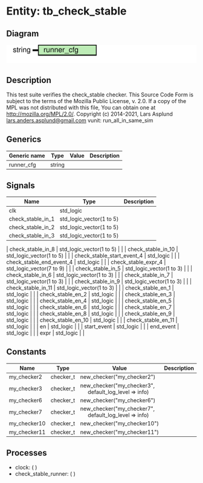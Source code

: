 # Entity: tb_check_stable

## Diagram

![Diagram](tb_check_stable.svg "Diagram")
## Description

This test suite verifies the check_stable checker.
This Source Code Form is subject to the terms of the Mozilla Public
License, v. 2.0. If a copy of the MPL was not distributed with this file,
You can obtain one at http://mozilla.org/MPL/2.0/.
Copyright (c) 2014-2021, Lars Asplund lars.anders.asplund@gmail.com
vunit: run_all_in_same_sim
## Generics

| Generic name | Type   | Value | Description |
| ------------ | ------ | ----- | ----------- |
| runner_cfg   | string |       |             |
## Signals

| Name                       | Type                     | Description |
| -------------------------- | ------------------------ | ----------- |
| clk                        | std_logic                |             |
| check_stable_in_1          | std_logic_vector(1 to 5) |             |
|  check_stable_in_2         | std_logic_vector(1 to 5) |             |
|  check_stable_in_3         | std_logic_vector(1 to 5) |             |
| 
    check_stable_in_8     | std_logic_vector(1 to 5) |             |
|  check_stable_in_10        | std_logic_vector(1 to 5) |             |
| check_stable_start_event_4 | std_logic                |             |
| check_stable_end_event_4   | std_logic                |             |
| check_stable_expr_4        | std_logic_vector(7 to 9) |             |
| check_stable_in_5          | std_logic_vector(1 to 3) |             |
|  check_stable_in_6         | std_logic_vector(1 to 3) |             |
|  check_stable_in_7         | std_logic_vector(1 to 3) |             |
|  check_stable_in_9         | std_logic_vector(1 to 3) |             |
| 
    check_stable_in_11    | std_logic_vector(1 to 3) |             |
| check_stable_en_1          | std_logic                |             |
|  check_stable_en_2         | std_logic                |             |
|  check_stable_en_3         | std_logic                |             |
|  check_stable_en_4         | std_logic                |             |
| check_stable_en_5          | std_logic                |             |
|  check_stable_en_6         | std_logic                |             |
|  check_stable_en_7         | std_logic                |             |
|  check_stable_en_8         | std_logic                |             |
| check_stable_en_9          | std_logic                |             |
|  check_stable_en_10        | std_logic                |             |
|  check_stable_en_11        | std_logic                |             |
| en                         | std_logic                |             |
|  start_event               | std_logic                |             |
|  end_event                 | std_logic                |             |
|  expr                      | std_logic                |             |
## Constants

| Name         | Type      | Value                                                                                      | Description |
| ------------ | --------- | ------------------------------------------------------------------------------------------ | ----------- |
| my_checker2  | checker_t |  new_checker("my_checker2")                                                                |             |
| my_checker3  | checker_t |  new_checker("my_checker3",<br><span style="padding-left:20px"> default_log_level => info) |             |
| my_checker6  | checker_t |  new_checker("my_checker6")                                                                |             |
| my_checker7  | checker_t |  new_checker("my_checker7",<br><span style="padding-left:20px"> default_log_level => info) |             |
| my_checker10 | checker_t |  new_checker("my_checker10")                                                               |             |
| my_checker11 | checker_t |  new_checker("my_checker11")                                                               |             |
## Processes
- clock: (  )
- check_stable_runner: (  )
